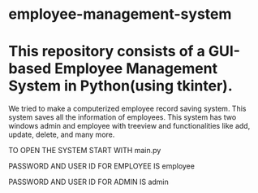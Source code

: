 # employee-management-system

# This repository consists of a GUI-based Employee Management System in Python(using tkinter). 

We tried to make a computerized employee record saving system. This system saves all the information of
employees. This system has two windows admin and employee with treeview and functionalities like add, update, delete, and many more.

TO OPEN THE SYSTEM START WITH main.py

PASSWORD AND USER ID FOR EMPLOYEE IS employee

PASSWORD AND USER ID FOR ADMIN IS admin

